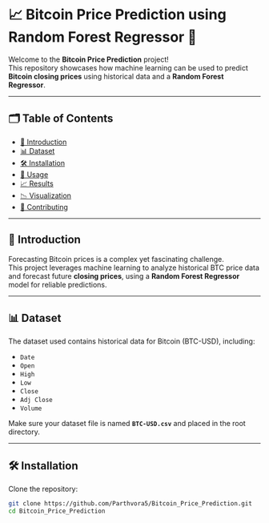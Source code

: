 # 📈 Bitcoin Price Prediction using Random Forest Regressor 🧠

Welcome to the **Bitcoin Price Prediction** project!  
This repository showcases how machine learning can be used to predict **Bitcoin closing prices** using historical data and a **Random Forest Regressor**.

---

## 🗂️ Table of Contents
- [🌟 Introduction](#🌟-introduction)
- [📊 Dataset](#-dataset)
- [🛠️ Installation](#️-installation)
- [🚀 Usage](#-usage)
- [📈 Results](#-results)
- [📉 Visualization](#-visualization)
- [🤝 Contributing](#-contributing)

---

## 🌟 Introduction

Forecasting Bitcoin prices is a complex yet fascinating challenge.  
This project leverages machine learning to analyze historical BTC price data and forecast future **closing prices**, using a **Random Forest Regressor** model for reliable predictions.

---

## 📊 Dataset

The dataset used contains historical data for Bitcoin (BTC-USD), including:

- `Date`
- `Open`
- `High`
- `Low`
- `Close`
- `Adj Close`
- `Volume`

Make sure your dataset file is named **`BTC-USD.csv`** and placed in the root directory.

---

## 🛠️ Installation

Clone the repository:

```bash
git clone https://github.com/Parthvora5/Bitcoin_Price_Prediction.git
cd Bitcoin_Price_Prediction
